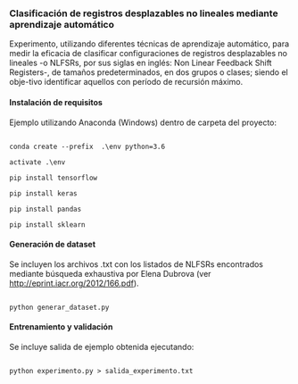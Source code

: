 ### Clasificación de registros desplazables no lineales mediante aprendizaje automático

Experimento, utilizando diferentes técnicas de aprendizaje automático, para medir la eficacia de clasificar configuraciones de registros desplazables no lineales -o NLFSRs, por sus siglas en inglés: Non Linear Feedback Shift Registers-, de tamaños predeterminados, en dos grupos o clases; siendo el obje-tivo identificar aquellos con período de recursión máximo.

#### Instalación de requisitos

Ejemplo utilizando Anaconda (Windows) dentro de carpeta del proyecto:

```

conda create --prefix  .\env python=3.6

activate .\env

pip install tensorflow

pip install keras

pip install pandas

pip install sklearn

```

#### Generación de dataset

Se incluyen los archivos .txt con los listados de NLFSRs encontrados mediante búsqueda exhaustiva por Elena Dubrova (ver http://eprint.iacr.org/2012/166.pdf).

```

python generar_dataset.py

```

#### Entrenamiento y validación

Se incluye salida de ejemplo obtenida ejecutando:

```

python experimento.py > salida_experimento.txt

```


